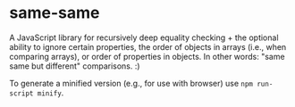 same-same
========

A JavaScript library for recursively deep equality checking + the optional ability to ignore certain properties, the order of objects in arrays (i.e., when comparing arrays), or order of properties in objects. In other words: "same same but different" comparisons. :)

To generate a minified version (e.g., for use with browser) use `npm run-script minify`.